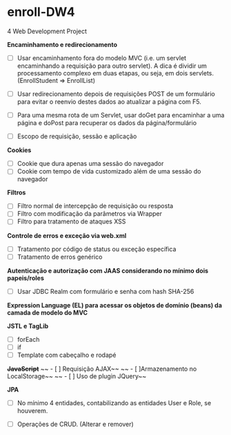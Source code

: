 # enroll-DW4
4 Web Development Project

**Encaminhamento e redirecionamento**
- [ ] Usar encaminhamento fora do modelo MVC (i.e. um servlet encaminhando a requisição para outro servlet). A dica é dividir um processamento complexo em duas etapas, ou seja, em dois servlets. (EnrollStudent => EnrollList)
- [ ] Usar redirecionamento depois de requisições POST de um formulário para evitar o reenvio destes dados ao atualizar a página com F5.
- [ ] Para uma mesma rota de um Servlet, usar doGet para encaminhar a uma página e doPost para recuperar os dados da página/formulário

- [ ] Escopo de requisição, sessão e aplicação

**Cookies**
- [ ] Cookie que dura apenas uma sessão do navegador
- [ ] Cookie com tempo de vida customizado além de uma sessão do navegador

**Filtros**
- [ ] Filtro normal de intercepção de requisição ou resposta
- [ ] Filtro com modificação da parâmetros via Wrapper
- [ ] Filtro para tratamento de ataques XSS

**Controle de erros e exceção via web.xml**
- [ ] Tratamento por código de status ou exceção específica
- [ ] Tratamento de erros genérico

**Autenticação e autorização com JAAS considerando no mínimo dois papeis/roles**
- [ ] Usar JDBC Realm com formulário e senha com hash SHA-256

**Expression Language (EL) para acessar os objetos de domínio (beans) da camada de modelo do MVC**

**JSTL e TagLib**
- [ ] forEach
- [ ] if
- [ ] Template com cabeçalho e rodapé

~~**JavaScript**~~
~~ - [ ] Requisição AJAX~~
~~ - [ ]Armazenamento no LocalStorage~~
~~ - [ ] Uso de plugin JQuery~~

**JPA**
- [ ] No mínimo 4 entidades, contabilizando as entidades User e Role, se houverem.
- [ ] Operações de CRUD. (Alterar e remover)

